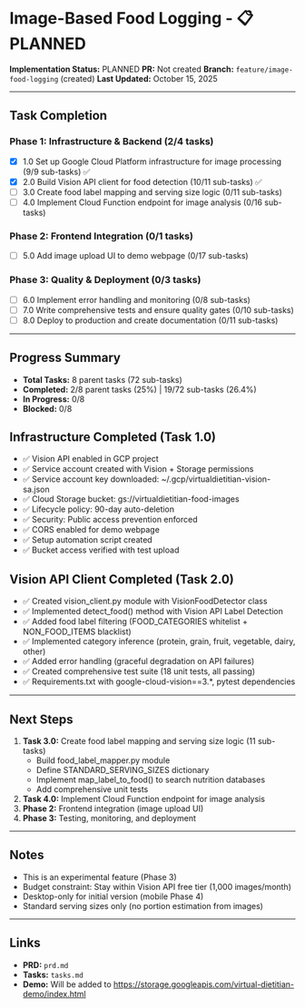 # Image-Based Food Logging - 📋 PLANNED

**Implementation Status:** PLANNED
**PR:** Not created
**Branch:** `feature/image-food-logging` (created)
**Last Updated:** October 15, 2025

---

## Task Completion

### Phase 1: Infrastructure & Backend (2/4 tasks)
- [x] 1.0 Set up Google Cloud Platform infrastructure for image processing (9/9 sub-tasks) ✅
- [x] 2.0 Build Vision API client for food detection (10/11 sub-tasks) ✅
- [ ] 3.0 Create food label mapping and serving size logic (0/11 sub-tasks)
- [ ] 4.0 Implement Cloud Function endpoint for image analysis (0/16 sub-tasks)

### Phase 2: Frontend Integration (0/1 tasks)
- [ ] 5.0 Add image upload UI to demo webpage (0/17 sub-tasks)

### Phase 3: Quality & Deployment (0/3 tasks)
- [ ] 6.0 Implement error handling and monitoring (0/8 sub-tasks)
- [ ] 7.0 Write comprehensive tests and ensure quality gates (0/10 sub-tasks)
- [ ] 8.0 Deploy to production and create documentation (0/11 sub-tasks)

---

## Progress Summary
- **Total Tasks:** 8 parent tasks (72 sub-tasks)
- **Completed:** 2/8 parent tasks (25%) | 19/72 sub-tasks (26.4%)
- **In Progress:** 0/8
- **Blocked:** 0/8

## Infrastructure Completed (Task 1.0)
- ✅ Vision API enabled in GCP project
- ✅ Service account created with Vision + Storage permissions
- ✅ Service account key downloaded: ~/.gcp/virtualdietitian-vision-sa.json
- ✅ Cloud Storage bucket: gs://virtualdietitian-food-images
- ✅ Lifecycle policy: 90-day auto-deletion
- ✅ Security: Public access prevention enforced
- ✅ CORS enabled for demo webpage
- ✅ Setup automation script created
- ✅ Bucket access verified with test upload

## Vision API Client Completed (Task 2.0)
- ✅ Created vision_client.py module with VisionFoodDetector class
- ✅ Implemented detect_food() method with Vision API Label Detection
- ✅ Added food label filtering (FOOD_CATEGORIES whitelist + NON_FOOD_ITEMS blacklist)
- ✅ Implemented category inference (protein, grain, fruit, vegetable, dairy, other)
- ✅ Added error handling (graceful degradation on API failures)
- ✅ Created comprehensive test suite (18 unit tests, all passing)
- ✅ Requirements.txt with google-cloud-vision==3.*, pytest dependencies

---

## Next Steps
1. **Task 3.0:** Create food label mapping and serving size logic (11 sub-tasks)
   - Build food_label_mapper.py module
   - Define STANDARD_SERVING_SIZES dictionary
   - Implement map_label_to_food() to search nutrition databases
   - Add comprehensive unit tests
2. **Task 4.0:** Implement Cloud Function endpoint for image analysis
3. **Phase 2:** Frontend integration (image upload UI)
4. **Phase 3:** Testing, monitoring, and deployment

---

## Notes
- This is an experimental feature (Phase 3)
- Budget constraint: Stay within Vision API free tier (1,000 images/month)
- Desktop-only for initial version (mobile Phase 4)
- Standard serving sizes only (no portion estimation from images)

---

## Links
- **PRD:** `prd.md`
- **Tasks:** `tasks.md`
- **Demo:** Will be added to https://storage.googleapis.com/virtual-dietitian-demo/index.html
